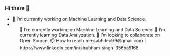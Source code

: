 ### Hi there 👋
<ul>
  <li>🔭 I’m currently working on Machine Learning and Data Science.<li>
<ul>
🔭 I’m currently working on Machine Learning and Data Science.
🌱 I’m currently learning Data Analyzation.
👯 I’m looking to collaborate on Open Source.
📫 How to reach me:subhdec99@gmail.com | https://www.linkedin.com/in/shubham-singh-356ba5168

<!--
**suubh/suubh** is a ✨ _special_ ✨ repository because its `README.md` (this file) appears on your GitHub profile.

Here are some ideas to get you started:

- 🔭 I’m currently working on ...
- 🌱 I’m currently learning ...
- 👯 I’m looking to collaborate on ...
- 🤔 I’m looking for help with ...
- 💬 Ask me about ...
- 📫 How to reach me: ...
- 😄 Pronouns: ...
- ⚡ Fun fact: ...
-->
